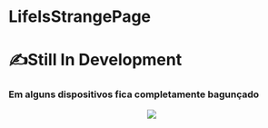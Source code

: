 # LifeIsStrangePage

<h1>✍️Still In Development</h1>

<h3>Em alguns dispositivos fica completamente bagunçado </h3>

<p  align="center">
<img src="https://tenor.com/view/butterfly-effect-life-is-strange-max-caulfield-chloe-price-life-is-strange2-gif-20231936.gif">
</p>   


